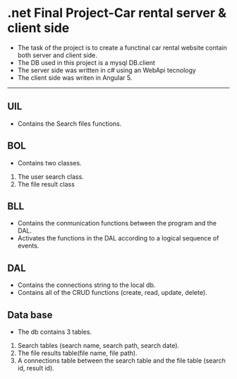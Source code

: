 
# .net Final Project-Car rental server & client side



* The task of the project is to create a functinal car rental website contain both server and client side.
* The  DB used in this project is a mysql DB.client
* The server side was written in c# using an WebApi tecnology
* The client side was writen in Angular 5.

***

## UIL
* Contains the Search files functions.

## BOL
* Contains two classes. 
1. The user search class.
2. The file result class 

## BLL
* Contains the conmunication functions between the program and the DAL.
* Activates the functions in the DAL according to a logical sequence of events.

## DAL
* Contains the connections string to the local db.
* Contains all of the CRUD functions (create, read, update, delete).


## Data base
* The db contains 3 tables.
 1. Search tables (search name, search path, search date).
 2. The file results table(file name, file path).
 3. A connections table between the search table and the file table (search id, result id).



